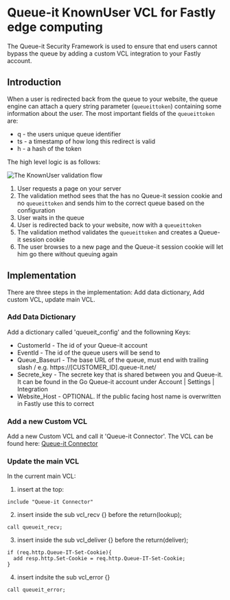# Queue-it KnownUser VCL for Fastly edge computing
The Queue-it Security Framework is used to ensure that end users cannot bypass the queue by adding a custom VCL integration to your Fastly account.
## Introduction
When a user is redirected back from the queue to your website, the queue engine can attach a query string parameter (`queueittoken`) containing some information about the user. 
The most important fields of the `queueittoken` are:

 - q - the users unique queue identifier
 - ts - a timestamp of how long this redirect is valid
 - h - a hash of the token


The high level logic is as follows:

![The KnownUser validation flow](https://github.com/queueit/KnownUser.V3.ASPNET/blob/master/Documentation/KnownUserFlow.png)

 1. User requests a page on your server
 2. The validation method sees that the has no Queue-it session cookie and no `queueittoken` and sends him to the correct queue based on the configuration
 3. User waits in the queue
 4. User is redirected back to your website, now with a `queueittoken`
 5. The validation method validates the `queueittoken` and creates a Queue-it session cookie
 6. The user browses to a new page and the Queue-it session cookie will let him go there without queuing again

## Implementation
There are three steps in the implementation: Add data dictionary, Add custom VCL, update main VCL.

### Add Data Dictionary 
Add a dictionary called 'queueit_config' and the followning Keys:
- CustomerId - The id of your Queue-it account
- EventId - The id of the queue users will be send to
- Queue_Baseurl - The base URL of the queue, must end with trailing slash / e.g. https://[CUSTOMER_ID].queue-it.net/
- Secrete_key - The secrete key that is shared between you and Queue-it. It can be found in the Go Queue-it account under Account | Settings | Integration
- Website_Host - OPTIONAL. If the public facing host name is overwritten in Fastly use this to correct

### Add a new Custom VCL
Add a new Custom VCL and call it 'Queue-it Connector'. The VCL can be found here: [Queue-it Connector]( https://github.com/queueit/KnownUser.Fastly/blob/master/Queue-it%20Connector.vcl)

### Update the main VCL
In the current main VCL:
1) insert at the top: 
```vcl
include "Queue-it Connector"
```

2) insert inside the sub vcl_recv {} before the return(lookup);
```vcl
call queueit_recv;
```

3) insert inside the sub vcl_deliver {} before the return(deliver);
```vcl
if (req.http.Queue-IT-Set-Cookie){
  add resp.http.Set-Cookie = req.http.Queue-IT-Set-Cookie;
}
```

4) insert indsite the sub vcl_error {}
```vcl
call queueit_error;
```
